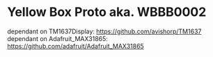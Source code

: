 # Yellow Box Proto aka. WBBB0002

dependant on TM1637Display: https://github.com/avishorp/TM1637
dependant on Adafruit_MAX31865: https://github.com/adafruit/Adafruit_MAX31865
